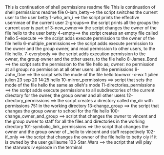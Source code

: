 This is continuation of shell permissions readme file
This is continuation of shell permissions readme file
0-iam_betty==> the script switches the current user to the user betty
1-who_am_i ==> the script prints the effective usernmae of the current user
2-groups==> the script prints all the groups the current user is part of
3-new_owner==> the script changes the owner of the file hello to the user betty
4-empty==> the script creates an empty file called hello
5-execute ==> the script adds execute permission to the owner of the file hello
6-multiple_permissions==> the script adds execute permission to the owner and the group owner, and read permission to other users, to the file hello.
7-everybody ==> the script adds execution permission to the owner, the group owner and the other users, to the file hello
8-James_Bond ==> the script sets the permission to the file hello as;
        owner: no permission at all
        group: no permission at all
        other users: all the permissions
9-John_Doe ==> the script sets the mode of the file hello to=rwxr -x-wx 1 julien julien 23 sep 20 14:25 hello
10-mirror_permissions ==> script that sets the mode of the file hello the same as olleh's mode
11-directories_permissions ==> the script adds execute permissions to all subdirectories of the current directory for the owner, the group owner and all other users
12-directory_permissions ==> the script creates a directory called my_dir with permissions 751 in the working directory
13-change_group ==> the script that changes the group owner to school for the file hello
100-change_owner_and_group ==> script that changes the owner to vincent and the group owner to staff for all the files and directories in the working directory
101-symbolic_link_permissions ==> the script that changes the owner and the group owner of _hello to vincent and staff respectively
102-if_only ==> the script that changes the owner of the file hello to betty oly if it is owned by the user guillaume
103-Star_Wars ==> the script that will play the starwars iv episode in the terminal

